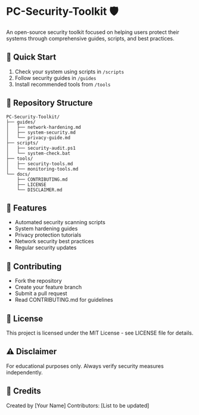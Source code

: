 # PC-Security-Toolkit 🛡️

An open-source security toolkit focused on helping users protect their systems through comprehensive guides, scripts, and best practices.

## 🚀 Quick Start
1. Check your system using scripts in `/scripts`
2. Follow security guides in `/guides`
3. Install recommended tools from `/tools`

## 📁 Repository Structure
```
PC-Security-Toolkit/
├── guides/
│   ├── network-hardening.md
│   ├── system-security.md
│   └── privacy-guide.md
├── scripts/
│   ├── security-audit.ps1
│   └── system-check.bat
├── tools/
│   ├── security-tools.md
│   └── monitoring-tools.md
└── docs/
    ├── CONTRIBUTING.md
    ├── LICENSE
    └── DISCLAIMER.md
```

## 🔧 Features
- Automated security scanning scripts
- System hardening guides
- Privacy protection tutorials
- Network security best practices
- Regular security updates

## 🤝 Contributing
- Fork the repository
- Create your feature branch
- Submit a pull request
- Read CONTRIBUTING.md for guidelines

## 📝 License
This project is licensed under the MIT License - see LICENSE file for details.

## ⚠️ Disclaimer
For educational purposes only. Always verify security measures independently.

## 🔗 Credits
Created by [Your Name]
Contributors: [List to be updated]
